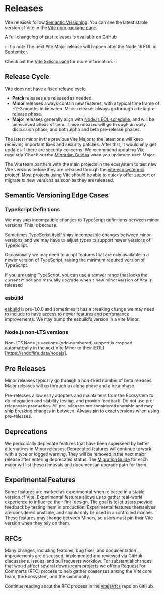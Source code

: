 # Releases

Vite releases follow [Semantic Versioning](https://semver.org/). You can see the latest stable version of Vite in the [Vite npm package page](https://www.npmjs.com/package/vite).

A full changelog of past releases is [available on GitHub](https://github.com/vitejs/vite/blob/main/packages/vite/CHANGELOG.md).

::: tip note
The next Vite Major release will happen after the Node 16 EOL in September.

Check out the [Vite 5 discussion](https://github.com/vitejs/vite/discussions/12466) for more information.
:::

## Release Cycle​

Vite does not have a fixed release cycle.

- **Patch** releases are released as needed.
- **Minor** releases always contain new features, with a typical time frame of ~2-3 months in between. Minor releases always go through a beta pre-release phase.
- **Major** releases generally align with [Node.js EOL schedulle](https://endoflife.date/nodejs), and will be announced ahead of time. These releases will go through an early discussion phase, and both alpha and beta pre-release phases.

The latest minor in the previous Vite Major to the latest one will keep receiving important fixes and security patches. After that, it would only get updates if there are security concerns. We recommend updating Vite regularly. Check out the [Migration Guides](https://vitejs.dev/guide/migration.html) when you update to each Major.

The Vite team partners with the main projects in the ecosystem to test new Vite versions before they are released through the [vite-ecosystem-ci project](https://github.com/vitejs/vite-ecosystem-ci). Most projects using Vite should be able to quickly offer support or migrate to new versions as soon as they are released.

## Semantic Versioning Edge Cases

### TypeScript Definitions​

We may ship incompatible changes to TypeScript definitions between minor versions. This is because:

Sometimes TypeScript itself ships incompatible changes between minor versions, and we may have to adjust types to support newer versions of TypeScript.

Occasionally we may need to adopt features that are only available in a newer version of TypeScript, raising the minimum required version of TypeScript.

If you are using TypeScript, you can use a semver range that locks the current minor and manually upgrade when a new minor version of Vite is released.

### esbuild

[esbuild](https://esbuild.github.io/) is pre-1.0.0 and sometimes it has a breaking change we may need to include to have access to newer features and performance improvements. We may bump the esbuild's version in a Vite Minor.

### Node.js non-LTS versions

Non-LTS Node.js versions (odd-numbered) support is dropped automatically in the next Vite Minor to their (EOL)[https://endoflife.date/nodejs].

## Pre Releases​

Minor releases typically go through a non-fixed number of beta releases. Major releases will go through an alpha phase and a beta phase.

Pre-releases allow early adopters and maintainers from the Ecosystem to do integration and stability testing, and provide feedback. Do not use pre-releases in production. All pre-releases are considered unstable and may ship breaking changes in between. Always pin to exact versions when using pre-releases.

## Deprecations​

We periodically deprecate features that have been superseed by better alternatives in Minor releases. Deprecated features will continue to work with a type or logged warning. They will be removed in the next major release after entering deprecated status. The [Migration Guide](https://vitejs.dev/guide/migration.html) for each major will list these removals and document an upgrade path for them.

## Experimental Features​

Some features are marked as experimental when released in a stable version of Vite. Experimental features allows us to gather real-world experience to influence their final design. The goal is to let users provide feedback by testing them in production. Experimental features themselves are considered unstable, and should only be used in a controlled manner. These features may change between Minors, so users must pin their Vite version when they rely on them.

## RFCs​

Many changes, including features, bug fixes, and documentation improvements are discussed, implemented and reviewed via GitHub discussions, issues, and pull requests workflow. For substantial changes that would affect several downstream projects we offer a Request For Comments (RFC) process to help gather consensus among the Vite core team, the Ecosystem, and the community.

Continue reading about the RFC process in the [vitejs/rfcs](https://github.com/vitejs/rfcs) repo on GitHub.
